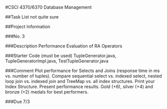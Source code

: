 #CSCI 4370/6370 Database Management

##Task List
not quite sure


##Project Information

###No.
3

###Description
Performance Evaluation of RA Operators

###Starter Code (must be used)
TupleGenerator.java, TupleGeneratorImpl.java, TestTupleGenerator.java

###Comment
Plot performance for Selects and Joins (response time in ms vs. number of tuples). Compare sequential select vs. indexed select, nested loop join vs. indexed join and TreeMap vs. all index structures. Print your Index Structure. Present performance results. Gold (+6), silver (+4) and bronze (+2) medals for best performers.

###Due
7/3
